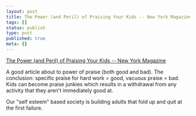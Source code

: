```yaml
---
layout: post
title: The Power (and Peril) of Praising Your Kids -- New York Magazine
tags: []
status: publish
type: post
published: true
meta: {}
---
```

[The Power (and Peril) of Praising Your Kids -- New York Magazine](http://nymag.com/news/features/27840/index.html)

A good article about to power of praise (both good and bad).  The conclusion:  specific praise for hard work = good, vacuous praise = bad.  Kids can become praise junkies which results in a withdrawal from any activity that they aren't immediately good at.

Our "self esteem" based society is building adults that fold up and quit at the first failure.
